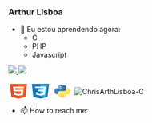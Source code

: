 ### Arthur Lisboa

- 🌱 Eu estou aprendendo agora:
	- C
	- PHP
	- Javascript

<div>
	<a href="" target="_self">
	<img src="https://github-readme-stats.vercel.app/api?username=ChrisArthLisboa&show_icons=true&theme=midnight-purple&include_all_comits=true&count_private=true"/>
	<img src="https://github-readme-stats.vercel.app/api/top-langs/?username=ChrisArthLisboa&layout=compact&langs_count=16&theme=midnight-purple"/>
	</a>
</div>

<div style="display: inline_block"><br>
  <img align="center" alt="ChrisArthLisboa-HTML" height="30" width="40" src="https://raw.githubusercontent.com/devicons/devicon/master/icons/html5/html5-original.svg">
  <img align="center" alt="ChrisArthLisboa-CSS" height="30" width="40" src="https://raw.githubusercontent.com/devicons/devicon/master/icons/css3/css3-original.svg">
  <img align="center" alt="ChrisArthLisboa-Python" height="30" width="40" src="https://raw.githubusercontent.com/devicons/devicon/master/icons/python/python-original.svg">
  <img align="center" alt="ChrisArthLisboa-C" height="30" width="40" src="https://raw.githubusercontent.com/jmnote/z-icons/master/svg/c.svg">
</div>

- 📫 How to reach me: 

